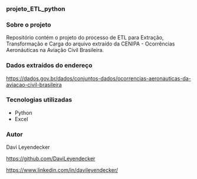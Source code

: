 ### projeto_ETL_python

### Sobre o projeto
Repositório contém o projeto do processo de ETL para Extração, Transformação e Carga do arquivo extraído da CENIPA - Ocorrências Aeronáuticas na Aviação Civil Brasileira.

### Dados extraídos do endereço
https://dados.gov.br/dados/conjuntos-dados/ocorrencias-aeronauticas-da-aviacao-civil-brasileira


### Tecnologias utilizadas
* Python
* Excel

### Autor
Davi Leyendecker

https://github.com/DaviLeyendecker

https://www.linkedin.com/in/davileyendecker/
